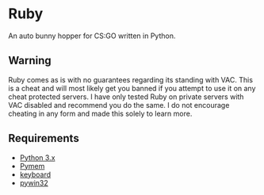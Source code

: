 # Ruby
An auto bunny hopper for CS:GO written in Python.

## Warning
Ruby comes as is with no guarantees regarding its standing with VAC. This is a cheat and will most likely get you banned if you attempt to use it on any cheat protected servers. I have only tested Ruby on private servers with VAC disabled and recommend you do the same. I do not encourage cheating in any form and made this solely to learn more.

## Requirements
* [Python 3.x](https://www.python.org/)
* [Pymem](https://github.com/srounet/Pymem)
* [keyboard](https://github.com/boppreh/keyboard)
* [pywin32](https://sourceforge.net/projects/pywin32/files/?source=navbar)
